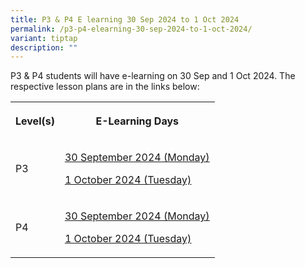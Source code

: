 ```yaml
---
title: P3 & P4 E learning 30 Sep 2024 to 1 Oct 2024
permalink: /p3-p4-elearning-30-sep-2024-to-1-oct-2024/
variant: tiptap
description: ""
---
```

<p>P3 &amp; P4 students will have e-learning on 30 Sep and 1 Oct 2024. The
respective lesson plans are in the links below:</p>
<table style="minWidth: 50px">
<colgroup>
<col>
<col>
</colgroup>
<tbody>
<tr>
<th rowspan="1" colspan="1">
<p>Level(s)</p>
</th>
<th rowspan="1" colspan="1">
<p>E-Learning Days</p>
</th>
</tr>
<tr>
<td rowspan="1" colspan="1">
<p>P3</p>
</td>
<td rowspan="1" colspan="1">
<p><a href="/files/P3__E_Learning_2024_Day_1_Lesson_Plans_for_30_Sept.pdf" rel="noopener noreferrer nofollow" target="_blank"><u>30 September 2024 (Monday)</u></a>
</p>
<p><a href="/files/P3__E_Learning_2024_Day_2_Lesson_Plans_for_1_Oct.pdf" rel="noopener noreferrer nofollow" target="_blank"><u>1 October 2024 (Tuesday)</u></a>
</p>
</td>
</tr>
<tr>
<td rowspan="1" colspan="1">
<p>P4</p>
</td>
<td rowspan="1" colspan="1">
<p><a href="/files/P4__E_Learning_2024_Day_1_Lesson_Plans_for_30_Sept.pdf" rel="noopener noreferrer nofollow" target="_blank"><u>30 September 2024 (Monday)</u></a>
</p>
<p><a href="/files/P4__E_Learning_2024_Day_2_Lesson_Plans_for_1_Oct.pdf" rel="noopener noreferrer nofollow" target="_blank"><u>1 October 2024 (Tuesday)</u></a>
</p>
</td>
</tr>
</tbody>
</table>
<p></p>